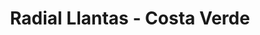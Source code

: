 ---
title: "Radial Llantas - Costa Verde"
url: /veracruz/radial-llantas-costa-verde/
shop: neumáticos
---